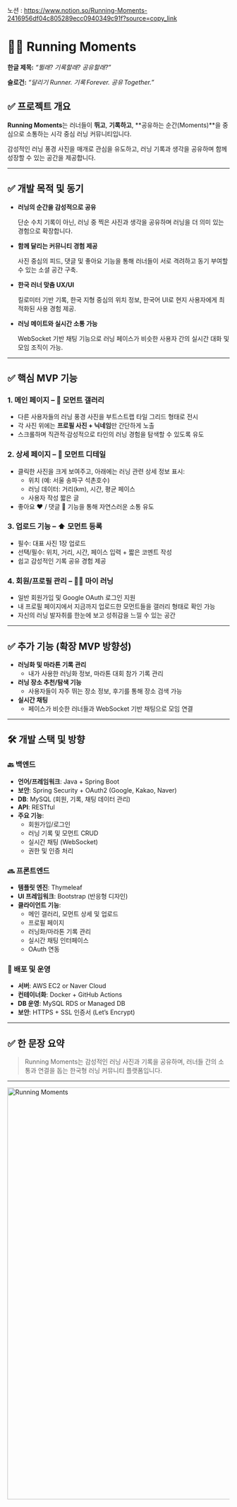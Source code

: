 노션 : https://www.notion.so/Running-Moments-2416956df04c805289ecc0940349c91f?source=copy_link

# 🏃‍♀️ Running Moments

**한글 제목:** *“뛸래? 기록할래? 공유할래?”*

**슬로건:** *“달리기 Runner. 기록 Forever. 공유 Together.”*

## ✅ 프로젝트 개요

**Running Moments**는 러너들이 **뛰고**, **기록하고**, **공유하는 순간(Moments)**을 중심으로 소통하는 시각 중심 러닝 커뮤니티입니다.

감성적인 러닝 풍경 사진을 매개로 관심을 유도하고, 러닝 기록과 생각을 공유하며 함께 성장할 수 있는 공간을 제공합니다.

---

## ✅ 개발 목적 및 동기

- **러닝의 순간을 감성적으로 공유**
    
    단순 수치 기록이 아닌, 러닝 중 찍은 사진과 생각을 공유하며 러닝을 더 의미 있는 경험으로 확장합니다.
    
- **함께 달리는 커뮤니티 경험 제공**
    
    사진 중심의 피드, 댓글 및 좋아요 기능을 통해 러너들이 서로 격려하고 동기 부여할 수 있는 소셜 공간 구축.
    
- **한국 러너 맞춤 UX/UI**
    
    킬로미터 기반 기록, 한국 지형 중심의 위치 정보, 한국어 UI로 현지 사용자에게 최적화된 사용 경험 제공.
    
- **러닝 메이트와 실시간 소통 가능**
    
    WebSocket 기반 채팅 기능으로 러닝 페이스가 비슷한 사용자 간의 실시간 대화 및 모임 조직이 가능.
    

---

## ✅ 핵심 MVP 기능

### 1. 메인 페이지 – 📸 **모먼트 갤러리**

- 다른 사용자들의 러닝 풍경 사진을 부트스트랩 타일 그리드 형태로 전시
- 각 사진 위에는 **프로필 사진 + 닉네임**만 간단하게 노출
- 스크롤하며 직관적·감성적으로 타인의 러닝 경험을 탐색할 수 있도록 유도

### 2. 상세 페이지 – 📝 **모먼트 디테일**

- 클릭한 사진을 크게 보여주고, 아래에는 러닝 관련 상세 정보 표시:
    - 위치 (예: 서울 송파구 석촌호수)
    - 러닝 데이터: 거리(km), 시간, 평균 페이스
    - 사용자 작성 짧은 글
- 좋아요 ❤️ / 댓글 💬 기능을 통해 자연스러운 소통 유도

### 3. 업로드 기능 – ⬆️ **모먼트 등록**

- 필수: 대표 사진 1장 업로드
- 선택/필수: 위치, 거리, 시간, 페이스 입력 + 짧은 코멘트 작성
- 쉽고 감성적인 기록 공유 경험 제공

### 4. 회원/프로필 관리 – 🙋‍♂️ **마이 러닝**

- 일반 회원가입 및 Google OAuth 로그인 지원
- 내 프로필 페이지에서 지금까지 업로드한 모먼트들을 갤러리 형태로 확인 가능
- 자신의 러닝 발자취를 한눈에 보고 성취감을 느낄 수 있는 공간

---

## ✅ 추가 기능 (확장 MVP 방향성)

- **러닝화 및 마라톤 기록 관리**
    - 내가 사용한 러닝화 정보, 마라톤 대회 참가 기록 관리
- **러닝 장소 추천/탐색 기능**
    - 사용자들이 자주 뛰는 장소 정보, 후기를 통해 장소 검색 가능
- **실시간 채팅**
    - 페이스가 비슷한 러너들과 WebSocket 기반 채팅으로 모임 연결

---

## 🛠️ 개발 스택 및 방향

### 🔙 백엔드

- **언어/프레임워크**: Java + Spring Boot
- **보안**: Spring Security + OAuth2 (Google, Kakao, Naver)
- **DB**: MySQL (회원, 기록, 채팅 데이터 관리)
- **API**: RESTful
- **주요 기능**:
    - 회원가입/로그인
    - 러닝 기록 및 모먼트 CRUD
    - 실시간 채팅 (WebSocket)
    - 권한 및 인증 처리

### 🔜 프론트엔드

- **템플릿 엔진**: Thymeleaf
- **UI 프레임워크**: Bootstrap (반응형 디자인)
- **클라이언트 기능**:
    - 메인 갤러리, 모먼트 상세 및 업로드
    - 프로필 페이지
    - 러닝화/마라톤 기록 관리
    - 실시간 채팅 인터페이스
    - OAuth 연동

### 🚀 배포 및 운영

- **서버**: AWS EC2 or Naver Cloud
- **컨테이너화**: Docker + GitHub Actions
- **DB 운영**: MySQL RDS or Managed DB
- **보안**: HTTPS + SSL 인증서 (Let’s Encrypt)

---

## ✅ 한 문장 요약

> Running Moments는 감성적인 러닝 사진과 기록을 공유하며, 러너들 간의 소통과 연결을 돕는 한국형 러닝 커뮤니티 플랫폼입니다.
>
---



<img width="1452" height="934" alt="Running Moments" src="https://github.com/user-attachments/assets/50baf2bc-48fa-40ec-9b26-d62570a64e42" />
